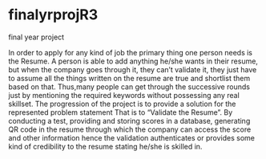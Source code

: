 # finalyrprojR3
final year project

In order to apply for any kind of job the primary thing one person needs is the Resume.
A person is able to add anything he/she wants in their resume, but when the company goes through it, they can’t validate it,
they just have to assume all the things written on the resume are true and shortlist them based on that.
Thus,many people can get through the successive rounds just by mentioning the required keywords without possessing any real skillset.
The progression  of the project is to provide a solution for the represented problem statement That is to “Validate the Resume”. 
By conducting a test, providing and storing scores in a database, generating QR code in the resume through which the company can access 
the score and other information hence the validation authenticates or
provides some kind of credibility to the resume stating he/she is skilled in.

